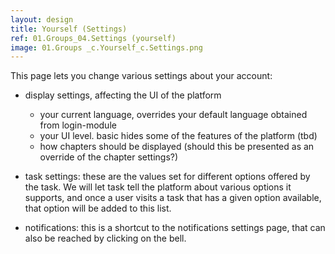 ```yaml
---
layout: design
title: Yourself (Settings)
ref: 01.Groups_04.Settings (yourself)
image: 01.Groups _c.Yourself_c.Settings.png
---
```


This page lets you change various settings about your account:
- display settings, affecting the UI of the platform
   - your current language, overrides your default language obtained from login-module
   - your UI level. basic hides some of the features of the platform (tbd)
   - how chapters should be displayed (should this be presented as an override of the chapter settings?)

- task settings: these are the values set for different options offered by the task. We will let task tell the platform about various options it supports, and once a user visits a task that has a given option available, that option will be added to this list.

- notifications: this is a shortcut to the notifications settings page, that can also be reached by clicking on the bell.